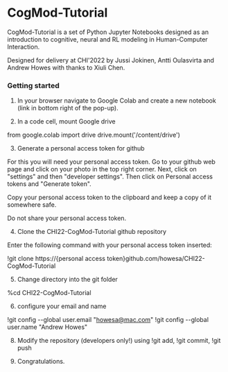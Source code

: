 # CogMod-Tutorial
CogMod-Tutorial is a set of Python Jupyter Notebooks designed as an introduction to cognitive, neural and RL modeling in Human-Computer Interaction. 

Designed for delivery at CHI'2022 by Jussi Jokinen, Antti Oulasvirta and Andrew Howes with thanks to Xiuli Chen.

### Getting started

1. In your browser navigate to Google Colab and create a new notebook (link in bottom right of the pop-up).

2. In a code cell, mount Google drive

from google.colab import drive 
drive.mount('/content/drive')

3. Generate a personal access token for github

For this you will need your personal access token. Go to your github web page and click on your photo in the top right corner. Next, click on "settings" and then "developer settings". Then click on  Personal access tokens and "Generate token".

Copy your personal access token to the clipboard and keep a copy of it somewhere safe.

Do not share your personal access token.

4. Clone the CHI22-CogMod-Tutorial github repository

Enter the following command with your personal access token inserted:

!git clone https://{personal access token}github.com/howesa/CHI22-CogMod-Tutorial

5. Change directory into the git folder

%cd CHI22-CogMod-Tutorial

6. configure your email and name

!git config --global user.email "howesa@mac.com"
!git config --global user.name "Andrew Howes"

8. Modify the repository (developers only!) using !git add, !git commit, !git push

9. Congratulations.
